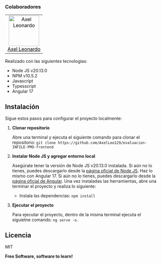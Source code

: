 ### Colaboradores

<table>
  <tr>
    <td align="center"><a style="color: black" href="https://github.com/AxelLeo129"><img src="https://github.com/AxelLeo129.png" width="100" height="100" alt="Axel Leonardo"><br>Axel Leonardo</a></td>
  </tr>
</table>

Realizado con las siguientes tecnologías:

- Node JS v20.13.0
- NPM v10.5.2
- Javascript
- Typesscript
- Angular 17

## Instalación

Sigue estos pasos para configurar el proyecto localmente:

1. **Clonar repositorio**

   Abre una terminal y ejecuta el siguiente comando para clonar el repositorio:
    `git clone https://github.com/AxelLeo129/evaluacion-INFILE-PMO-frontend`

2. **Instalar Node JS y agregar entorno local**

    Asegúrate tener la versión de Node JS v20.13.0 instalada. Si aún no lo tienes, puedes descargarlo desde la [página oficial de Node JS](https://nodejs.org/en/download).
    Haz lo mismo con Angular 17. Si aún no lo tienes, puedes descargarlo desde la [página oficial de Angular](https://angular.dev/overview).
    Una vez instaladas las herramientas, abre una terminar el proyecto y realiza lo siguiente:
    
    - Instala las dependencias: `npm install`
    
4. **Ejecutar el proyecto**

    Para ejecutar el proyecto, dentro de la misma terminal ejecuta el siguietne comando: `ng serve -o`.

## Licencia

MIT

**Free Software, software to learn!**
